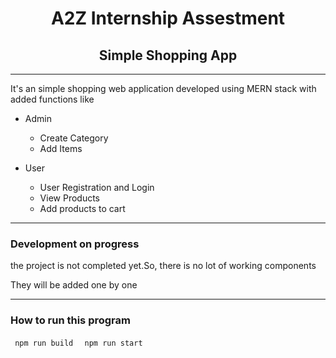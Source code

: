<h1 align="center"> A2Z Internship Assestment </h1>
<h2 align="center"> Simple Shopping App </h2>
<hr>

<p>
  It's an simple shopping web application developed using MERN stack with added functions like
  <ul>
      <li> Admin </li>
      <ul>
        <li> Create Category </li>
        <li> Add Items</li>
      </ul>
   </ul>
  <ul>
   <li>  User </li>
     <ul>
        <li> User Registration and Login </li>
      <li> View Products </li>
      <li> Add products to cart </li>
     </ul>
  </ul>
</p>

<hr>

<h3> Development on progress </h3>
<p>
  the project is not completed yet.So, there is no lot of working components
</p>
<p> They will be added one by one  </p>

<hr>
<h3> How to run this program </h3>

<code> npm run build </code>
<code> npm run start </code>

